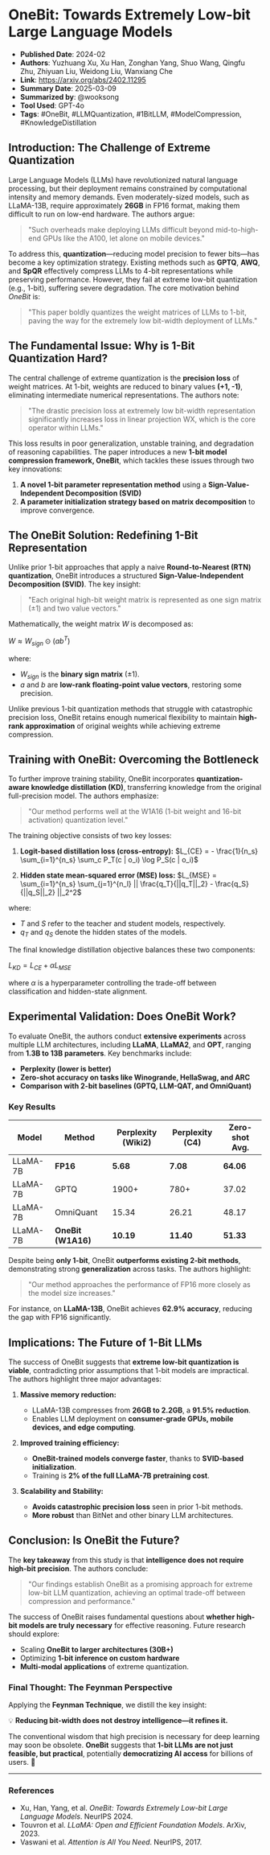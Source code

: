 # OneBit: Towards Extremely Low-bit Large Language Models

- **Published Date**: 2024-02
- **Authors**: Yuzhuang Xu, Xu Han, Zonghan Yang, Shuo Wang, Qingfu Zhu, Zhiyuan Liu, Weidong Liu, Wanxiang Che
- **Link**: https://arxiv.org/abs/2402.11295
- **Summary Date**: 2025-03-09
- **Summarized by**: @wooksong
- **Tool Used**: GPT-4o
- **Tags**: #OneBit, #LLMQuantization, #1BitLLM, #ModelCompression, #KnowledgeDistillation

## Introduction: The Challenge of Extreme Quantization

Large Language Models (LLMs) have revolutionized natural language processing, but their deployment remains constrained by computational intensity and memory demands. Even moderately-sized models, such as LLaMA-13B, require approximately **26GB** in FP16 format, making them difficult to run on low-end hardware. The authors argue:

> "Such overheads make deploying LLMs difficult beyond mid-to-high-end GPUs like the A100, let alone on mobile devices."

To address this, **quantization**—reducing model precision to fewer bits—has become a key optimization strategy. Existing methods such as **GPTQ**, **AWQ**, and **SpQR** effectively compress LLMs to 4-bit representations while preserving performance. However, they fail at extreme low-bit quantization (e.g., 1-bit), suffering severe degradation. The core motivation behind *OneBit* is:

> "This paper boldly quantizes the weight matrices of LLMs to 1-bit, paving the way for the extremely low bit-width deployment of LLMs."

## The Fundamental Issue: Why is 1-Bit Quantization Hard?

The central challenge of extreme quantization is the **precision loss** of weight matrices. At 1-bit, weights are reduced to binary values **(+1, -1)**, eliminating intermediate numerical representations. The authors note:

> "The drastic precision loss at extremely low bit-width representation significantly increases loss in linear projection WX, which is the core operator within LLMs."

This loss results in poor generalization, unstable training, and degradation of reasoning capabilities. The paper introduces a new **1-bit model compression framework, OneBit**, which tackles these issues through two key innovations:

1. **A novel 1-bit parameter representation method** using a **Sign-Value-Independent Decomposition (SVID)**
2. **A parameter initialization strategy based on matrix decomposition** to improve convergence.

## The OneBit Solution: Redefining 1-Bit Representation

Unlike prior 1-bit approaches that apply a naive **Round-to-Nearest (RTN) quantization**, OneBit introduces a structured **Sign-Value-Independent Decomposition (SVID)**. The key insight:

> "Each original high-bit weight matrix is represented as one sign matrix (±1) and two value vectors."

Mathematically, the weight matrix $W$ is decomposed as:

$W ≈ W_{sign} ⊙ (a b^T)$

where:

- $W_{sign}$ is the **binary sign matrix** (±1).
- $a$ and $b$ are **low-rank floating-point value vectors**, restoring some precision.

Unlike previous 1-bit quantization methods that struggle with catastrophic precision loss, OneBit retains enough numerical flexibility to maintain **high-rank approximation** of original weights while achieving extreme compression.

## Training with OneBit: Overcoming the Bottleneck

To further improve training stability, OneBit incorporates **quantization-aware knowledge distillation (KD)**, transferring knowledge from the original full-precision model. The authors emphasize:

> "Our method performs well at the W1A16 (1-bit weight and 16-bit activation) quantization level."

The training objective consists of two key losses:

1. **Logit-based distillation loss (cross-entropy):**
   $L_{CE} = - \frac{1}{n_s} \sum_{i=1}^{n_s} \sum_c P_T(c | o_i) \log P_S(c | o_i)$

2. **Hidden state mean-squared error (MSE) loss:**
   $L_{MSE} = \sum_{i=1}^{n_s} \sum_{j=1}^{n_l} || \frac{q_T}{||q_T||_2} - \frac{q_S}{||q_S||_2} ||_2^2$

where:
- $T$ and $S$ refer to the teacher and student models, respectively.
- $q_T$ and $q_S$ denote the hidden states of the models.

The final knowledge distillation objective balances these two components:

$L_{KD} = L_{CE} + α L_{MSE}$

where $α$ is a hyperparameter controlling the trade-off between classification and hidden-state alignment.

## Experimental Validation: Does OneBit Work?

To evaluate OneBit, the authors conduct **extensive experiments** across multiple LLM architectures, including **LLaMA**, **LLaMA2**, and **OPT**, ranging from **1.3B to 13B parameters**. Key benchmarks include:

- **Perplexity (lower is better)**
- **Zero-shot accuracy on tasks like Winogrande, HellaSwag, and ARC**
- **Comparison with 2-bit baselines (GPTQ, LLM-QAT, and OmniQuant)**

### Key Results

| Model | Method | Perplexity (Wiki2) | Perplexity (C4) | Zero-shot Avg. |
|--------|--------|------------------|---------------|---------------|
| LLaMA-7B | **FP16** | **5.68** | **7.08** | **64.06** |
| LLaMA-7B | GPTQ | 1900+ | 780+ | 37.02 |
| LLaMA-7B | OmniQuant | 15.34 | 26.21 | 48.17 |
| LLaMA-7B | **OneBit (W1A16)** | **10.19** | **11.40** | **51.33** |

Despite being **only 1-bit**, OneBit **outperforms existing 2-bit methods**, demonstrating strong **generalization** across tasks. The authors highlight:

> "Our method approaches the performance of FP16 more closely as the model size increases."

For instance, on **LLaMA-13B**, OneBit achieves **62.9% accuracy**, reducing the gap with FP16 significantly.

## Implications: The Future of 1-Bit LLMs

The success of OneBit suggests that **extreme low-bit quantization is viable**, contradicting prior assumptions that 1-bit models are impractical. The authors highlight three major advantages:

1. **Massive memory reduction:**  
   - LLaMA-13B compresses from **26GB to 2.2GB**, a **91.5% reduction**.
   - Enables LLM deployment on **consumer-grade GPUs, mobile devices, and edge computing**.

2. **Improved training efficiency:**  
   - **OneBit-trained models converge faster**, thanks to **SVID-based initialization**.
   - Training is **2% of the full LLaMA-7B pretraining cost**.

3. **Scalability and Stability:**  
   - **Avoids catastrophic precision loss** seen in prior 1-bit methods.
   - **More robust** than BitNet and other binary LLM architectures.

## Conclusion: Is OneBit the Future?

The **key takeaway** from this study is that **intelligence does not require high-bit precision**. The authors conclude:

> "Our findings establish OneBit as a promising approach for extreme low-bit LLM quantization, achieving an optimal trade-off between compression and performance."

The success of OneBit raises fundamental questions about **whether high-bit models are truly necessary** for effective reasoning. Future research should explore:

- Scaling **OneBit to larger architectures (30B+)**
- Optimizing **1-bit inference on custom hardware**
- **Multi-modal applications** of extreme quantization.

### Final Thought: The Feynman Perspective

Applying the **Feynman Technique**, we distill the key insight:

💡 **Reducing bit-width does not destroy intelligence—it refines it.**  

The conventional wisdom that high precision is necessary for deep learning may soon be obsolete. **OneBit** suggests that **1-bit LLMs are not just feasible, but practical**, potentially **democratizing AI access** for billions of users. 🚀

---

### References
- Xu, Han, Yang, et al. *OneBit: Towards Extremely Low-bit Large Language Models*. NeurIPS 2024.  
- Touvron et al. *LLaMA: Open and Efficient Foundation Models*. ArXiv, 2023.  
- Vaswani et al. *Attention is All You Need*. NeurIPS, 2017.  
